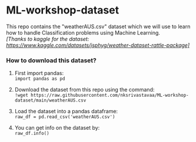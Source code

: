 # ML-workshop-dataset
This repo contains the "weatherAUS.csv" dataset which we will use to learn how to handle Classification problems using Machine Learning. <br>
*[Thanks to kaggle for the dataset: https://www.kaggle.com/datasets/jsphyg/weather-dataset-rattle-package]*

### **How to download this dataset?**

1) First import pandas: <br>
`import pandas as pd`

2) Download the dataset from this repo using the command: <br>
`!wget https://raw.githubusercontent.com/nksrivastavaa/ML-workshop-dataset/main/weatherAUS.csv`

3) Load the dataset into a pandas dataframe: <br>
`raw_df = pd.read_csv('weatherAUS.csv')`

4) You can get info on the dataset by: <br>
`raw_df.info()`


